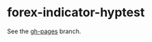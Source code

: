forex-indicator-hyptest
=======================

See the [gh-pages](http://github.com/philip-wernersbach/forex-indicator-hyptest/tree/gh-pages) branch.